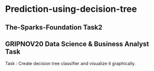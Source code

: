 # Prediction-using-decision-tree
## The-Sparks-Foundation Task2
## GRIPNOV20 Data Science & Business Analyst Task
Task :  Create decision tree classifier and visualize it graphically.
